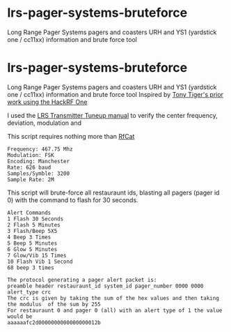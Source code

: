 # lrs-pager-systems-bruteforce
Long Range Pager Systems  pagers and coasters URH and YS1 (yardstick one / cc11xx) information and brute force tool
# lrs-pager-systems-bruteforce
Long Range Pager Systems  pagers and coasters URH and YS1 (yardstick one / cc11xx) information and brute force tool
Inspired by [Tony Tiger's prior work using the HackRF One](https://github.com/tony-tiger/lrs)

I used the [LRS Transmitter Tuneup manual](https://fccid.io/2AB6OTX1605/Parts-List-Tune-Up-Info/Tune-Up-Procedures-2357525) to verify the center frequency, deviation, modulation and 

This script requires nothing more than [RfCat](https://github.com/atlas0fd00m/rfcat)
```
Frequency: 467.75 Mhz
Modulation: FSK
Encoding: Manchester
Rate: 626 baud
Samples/Symble: 3200
Sample Rate: 2M
```

This script will brute-force all restauraunt ids, blasting all pagers (pager id 0) with the command to flash for 30 seconds.
```
Alert Commands
1 Flash 30 Seconds
2 Flash 5 Minutes
3 Flash/Beep 5X5
4 Beep 3 Times
5 Beep 5 Minutes
6 Glow 5 Minutes
7 Glow/Vib 15 Times
10 Flash Vib 1 Second
68 beep 3 times
```

```
The protocol generating a pager alert packet is:
preamble header restauraunt_id system_id pager_number 0000 0000 alert_type crc
The crc is given by taking the sum of the hex values and then taking the modulus  of the sum by 255 
For restauraunt 0 and pager 0 (all) with an alert type of 1 the value would be
aaaaaafc2d0000000000000000012b
```
